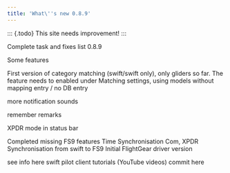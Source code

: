```yaml
---
title: 'What\''s new 0.8.9'
---
```


::: {.todo}
This site needs improvement!
:::

Complete task and fixes list 0.8.9

Some features

First version of category matching (swift/swift only), only gliders so
far. The feature needs to enabled under Matching settings, using models
without mapping entry / no DB entry

more notification sounds

remember remarks

XPDR mode in status bar

Completed missing FS9 features Time Synchronisation Com, XPDR
Synchronisation from swift to FS9 Initial FlightGear driver version

see info here swift pilot client tutorials (YouTube videos) commit here
